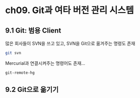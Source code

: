 # ch09. Git과 여타 버전 관리 시스템
## 9.1 Git: 범용 Client
많은 회사들이 SVN을 쓰고 있고, SVN을 Git으로 옮겨주는 명령도 존재

```bash
git svn
```

Mercurial과 연결시켜주는 명령어도 존재...
```bash
git-remote-hg
```

## 9.2 Git으로 옮기기